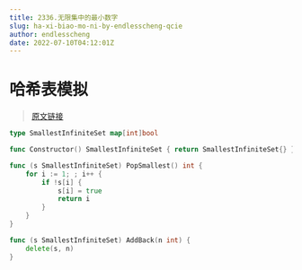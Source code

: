```yaml
---
title: 2336.无限集中的最小数字
slug: ha-xi-biao-mo-ni-by-endlesscheng-qcie
author: endlesscheng
date: 2022-07-10T04:12:01Z
---
```

# 哈希表模拟
 
> [原文链接](https://leetcode.cn/problems/smallest-number-in-infinite-set/solution/ha-xi-biao-mo-ni-by-endlesscheng-qcie)
```go
type SmallestInfiniteSet map[int]bool

func Constructor() SmallestInfiniteSet { return SmallestInfiniteSet{} }

func (s SmallestInfiniteSet) PopSmallest() int {
	for i := 1; ; i++ {
		if !s[i] {
			s[i] = true
			return i
		}
	}
}

func (s SmallestInfiniteSet) AddBack(n int) {
	delete(s, n)
}
```
